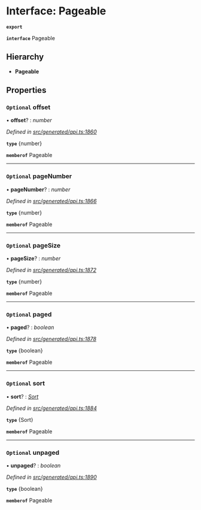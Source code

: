 # Interface: Pageable

**`export`** 

**`interface`** Pageable

## Hierarchy

* **Pageable**

## Properties

### `Optional` offset

• **offset**? : *number*

*Defined in [src/generated/api.ts:1860](https://github.com/mailslurp/mailslurp-client/blob/2f39d3c/src/generated/api.ts#L1860)*

**`type`** {number}

**`memberof`** Pageable

___

### `Optional` pageNumber

• **pageNumber**? : *number*

*Defined in [src/generated/api.ts:1866](https://github.com/mailslurp/mailslurp-client/blob/2f39d3c/src/generated/api.ts#L1866)*

**`type`** {number}

**`memberof`** Pageable

___

### `Optional` pageSize

• **pageSize**? : *number*

*Defined in [src/generated/api.ts:1872](https://github.com/mailslurp/mailslurp-client/blob/2f39d3c/src/generated/api.ts#L1872)*

**`type`** {number}

**`memberof`** Pageable

___

### `Optional` paged

• **paged**? : *boolean*

*Defined in [src/generated/api.ts:1878](https://github.com/mailslurp/mailslurp-client/blob/2f39d3c/src/generated/api.ts#L1878)*

**`type`** {boolean}

**`memberof`** Pageable

___

### `Optional` sort

• **sort**? : *[Sort](_generated_api_.sort.md)*

*Defined in [src/generated/api.ts:1884](https://github.com/mailslurp/mailslurp-client/blob/2f39d3c/src/generated/api.ts#L1884)*

**`type`** {Sort}

**`memberof`** Pageable

___

### `Optional` unpaged

• **unpaged**? : *boolean*

*Defined in [src/generated/api.ts:1890](https://github.com/mailslurp/mailslurp-client/blob/2f39d3c/src/generated/api.ts#L1890)*

**`type`** {boolean}

**`memberof`** Pageable
